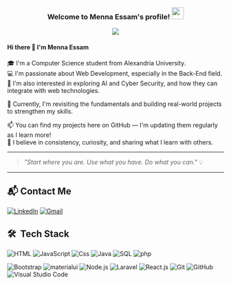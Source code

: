 <h3 align="center">
  Welcome to Menna Essam's profile!
  <img src="https://media.giphy.com/media/hvRJCLFzcasrR4ia7z/giphy.gif" width="28">
</h3>

<!-- Typing SVG by DenverCoder1 - https://github.com/DenverCoder1/readme-typing-svg -->
<p align="center">
  <a href="https://github.com/DenverCoder1/readme-typing-svg"><img src="https://readme-typing-svg.herokuapp.com/?lines=Full-stack%20web%20developer;Always%20learning%20new%20things&font=Fira%20Code&center=true&width=440&height=45&color=f75c7e&vCenter=true&size=22"></a>
</p> 


#### Hi there 👋 I'm Menna Essam

🎓 I'm a Computer Science student from Alexandria University.  
💻 I'm passionate about Web Development, especially in the Back-End field.  
🧠 I'm also interested in exploring AI and Cyber Security, and how they can integrate with web technologies.

🌱 Currently, I'm revisiting the fundamentals and building real-world projects to strengthen my skills.  

📫 You can find my projects here on GitHub — I'm updating them regularly as I learn more!  
🧩 I believe in consistency, curiosity, and sharing what I learn with others.

---

> *"Start where you are. Use what you have. Do what you can."* 💡

---

## 📬 Contact Me

[![LinkedIn](https://img.shields.io/badge/LinkedIn-%230077B5.svg?&style=for-the-badge&logo=linkedin&logoColor=white)](https://www.linkedin.com/in/menna-essam-158753324/)
[![Gmail](https://img.shields.io/badge/Gmail-D14836?style=for-the-badge&logo=gmail&logoColor=white)](menaessam667@gmail.com)

## 🛠 &nbsp;Tech Stack

![HTML](https://img.shields.io/badge/-HTML-05122A?style=flat&logo=HTML5)
![JavaScript](https://img.shields.io/badge/-JavaScript-000?&logo=JavaScript)
![Css](https://img.shields.io/badge/-CSS-000?&logo=Css)
![Java](https://img.shields.io/badge/-Java-000?&logo=Java&logoColor=007396)
![SQL](https://img.shields.io/badge/-SQL-000?&logo=MySQL)
![php](https://img.shields.io/badge/-PHP-000?&logo=php)

![Bootstrap](https://img.shields.io/badge/-Bootstrap-05122A?style=flat&logo=bootstrap&logoColor=563D7C)
![materialui](https://img.shields.io/badge/-MaterialUi-05122A?style=flat&logo=Material&logoColor=563D7C)
![Node.js](https://img.shields.io/badge/-Node.js-000?&logo=node.js)
![Laravel](https://img.shields.io/badge/-Laravel-000?&logo=laravel)
![React.js](https://img.shields.io/badge/-React-000?&logo=React)
![Git](https://img.shields.io/badge/-Git-05122A?style=flat&logo=git)
![GitHub](https://img.shields.io/badge/-GitHub-05122A?style=flat&logo=github)
![Visual Studio Code](https://img.shields.io/badge/-Visual%20Studio%20Code-05122A?style=flat&logo=visual-studio-code&logoColor=007AC)




























